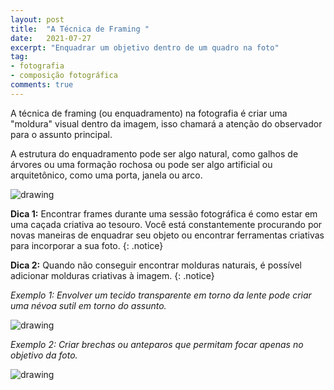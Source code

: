 ```yaml
---
layout: post
title:  "A Técnica de Framing "
date:   2021-07-27
excerpt: "Enquadrar um objetivo dentro de um quadro na foto"
tag:
- fotografia
- composição fotográfica
comments: true
---
```

A técnica de framing (ou enquadramento) na fotografia é criar uma "moldura" visual dentro da imagem, isso chamará a atenção do observador para o assunto principal.

A estrutura do enquadramento pode ser algo natural, como galhos de árvores ou uma formação rochosa ou pode ser algo artificial ou arquitetônico, como uma porta, janela ou arco.

<img src="https://i.imgur.com/f2Q2URo.png" alt="drawing" style="length:500px;"/>

**Dica 1:** Encontrar frames durante uma sessão fotográfica é como estar em uma caçada criativa ao tesouro. Você está constantemente procurando por novas maneiras de enquadrar seu objeto ou encontrar ferramentas criativas para incorporar a sua foto.
{: .notice}

**Dica 2:** Quando não conseguir encontrar molduras naturais, é possível adicionar molduras criativas à imagem.
{: .notice}

*Exemplo 1: Envolver um tecido transparente em torno da lente pode criar uma névoa sutil em torno do assunto.*

<img src="https://i.imgur.com/L6P4rOb.png" alt="drawing" style="length:500px;"/>

*Exemplo 2: Criar brechas ou anteparos que permitam focar apenas no objetivo da foto.*

<img src="https://i.imgur.com/E3E0byB.png" alt="drawing" style="length:500px;"/>
